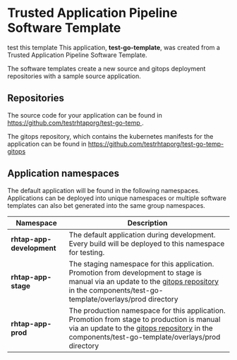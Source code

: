 # Trusted Application Pipeline Software Template
test this template
This application, **test-go-template**, was created from a Trusted Application Pipeline Software Template.

The software templates create a new source and gitops deployment repositories with a sample source application. 

## Repositories

The source code for your application can be found in [https://github.com/testrhtaporg/test-go-temp ](https://github.com/testrhtaporg/test-go-temp ).
 
The gitops repository, which contains the kubernetes manifests for the application can be found in 
[https://github.com/testrhtaporg/test-go-temp-gitops ](https://github.com/testrhtaporg/test-go-temp-gitops ) 

## Application namespaces 

The default application will be found in the following namespaces. Applications can be deployed into unique namespaces or multiple software templates can also bet generated into the same group namespaces.  

|  Namespace   |  Description   |  
| -------- | -------- |   
| **rhtap-app-development** | The default application during development. Every build will be deployed to this namespace for testing. | 
| **rhtap-app-stage** | The staging namespace for this application. Promotion from development to stage is manual via an update to the [gitops repository](https://github.com/testrhtaporg/test-go-temp-gitops ) in the components/test-go-template/overlays/prod directory |  
| **rhtap-app-prod** | The production namespace for this application. Promotion from stage to production is manual via an update to the [gitops repository](https://github.com/testrhtaporg/test-go-temp-gitops ) in the components/test-go-template/overlays/prod directory | 

